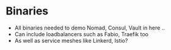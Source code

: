 # Binaries

- All binaries needed to demo Nomad, Consul, Vault in here ..
- Can include loadbalancers such as Fabio, Traefik too
- As well as service meshes like Linkerd, Istio?
